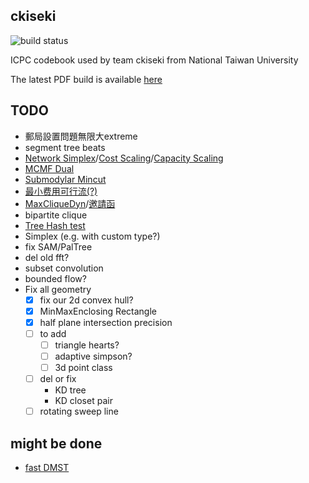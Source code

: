 ckiseki
----

![build status](https://github.com/OmeletWithoutEgg/ckiseki/workflows/build%20codebook.pdf/badge.svg)

ICPC codebook used by team ckiseki from National Taiwan University

The latest PDF build is available [here](https://github.com/OmeletWithoutEgg/ckiseki/raw/master/pdf/codebook.pdf)

## TODO

* 郵局設置問題無限大extreme
* segment tree beats
* [Network Simplex](https://gist.github.com/brunodccarvalho/fb9f2b47d7f8469d209506b336013473)/[Cost Scaling](https://ideone.com/q6PWgB)/[Capacity Scaling](https://ouuan.github.io/post/%E5%9F%BA%E4%BA%8E-capacity-scaling-%E7%9A%84%E5%BC%B1%E5%A4%9A%E9%A1%B9%E5%BC%8F%E5%A4%8D%E6%9D%82%E5%BA%A6%E6%9C%80%E5%B0%8F%E8%B4%B9%E7%94%A8%E6%B5%81%E7%AE%97%E6%B3%95/)
* [MCMF Dual](https://github.com/brianbbsu/8BQube/commit/6277ef72c0f371195d79a432e374b44ed77a9807)
* [Submodylar Mincut](https://theory-and-me.hatenablog.com/entry/2020/03/17/180157)
* [最小费用可行流(?)](https://www.cnblogs.com/smashfun/p/13259192.html)
* [MaxCliqueDyn](https://github.com/OmeletWithoutEgg/ckiseki/blob/master/codes/Graph/MaxCliqueDyn.cpp)/[邀請函](https://omeletwithoutegg.github.io/2020/11/22/TIOJ-1978/)
* bipartite clique
* [Tree Hash test](https://uoj.ac/problem/763)
* Simplex (e.g. with custom type?)
* fix SAM/PalTree
* del old fft?
* subset convolution
* bounded flow?
* Fix all geometry
    * [x] fix our 2d convex hull?
    * [x] MinMaxEnclosing Rectangle
    * [x] half plane intersection precision
    * [ ] to add
        * [ ] triangle hearts?
        * [ ] adaptive simpson?
        * [ ] 3d point class
    * [ ] del or fix
        * KD tree
        * KD closet pair
    * [ ] rotating sweep line

## might be done
* [fast DMST](https://github.com/yosupo06/library-checker-problems/blob/master/graph/directedmst/sol/correct.cpp)
